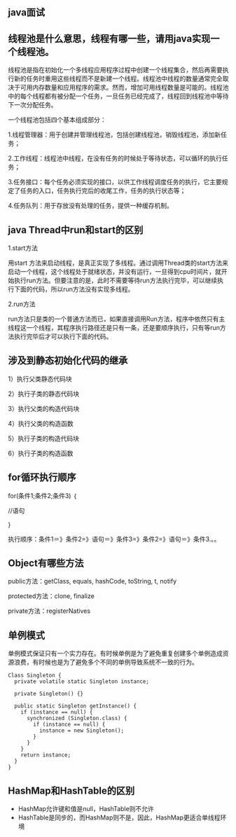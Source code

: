 ## java面试

## 线程池是什么意思，线程有哪一些，请用java实现一个线程池。

线程池是指在初始化一个多线程应用程序过程中创建一个线程集合，然后再需要执行新的任务时重用这些线程而不是新建一个线程。线程池中线程的数量通常完全取决于可用内存数量和应用程序的需求。然而，增加可用线程数量是可能的。线程池中的每个线程都有被分配一个任务，一旦任务已经完成了，线程回到线程池中等待下一次分配任务。

一个线程池包括四个基本组成部分：

1.线程管理器：用于创建并管理线程池，包括创建线程池，销毁线程池，添加新任务；

2.工作线程：线程池中线程，在没有任务的时候处于等待状态，可以循环的执行任务；

3.任务接口：每个任务必须实现的接口，以供工作线程调度任务的执行，它主要规定了任务的入口，任务执行完后的收尾工作，任务的执行状态等；

4.任务队列：用于存放没有处理的任务，提供一种缓存机制。

## java Thread中run和start的区别

1.start方法

用start 方法来启动线程，是真正实现了多线程。通过调用Thread类的start方法来启动一个线程，这个线程处于就绪状态，并没有运行，一旦得到cpu时间片，就开始执行run方法。但要注意的是，此时不需要等待run方法执行完毕，可以继续执行下面的代码，所以run方法没有实现多线程。

2.run方法

run方法只是类的一个普通方法而已，如果直接调用Run方法，程序中依然只有主线程这一个线程，其程序执行路径还是只有一条，还是要顺序执行，只有等run方法执行完毕后才可以执行下面的代码。

## 涉及到静态初始化代码的继承

1）执行父类静态代码块

2）执行子类的静态代码块

3）执行父类的构造代码块

4）执行父类的构造函数

5）执行子类的构造代码块

6）执行子类的构造函数

## for循环执行顺序

for(条件1;条件2;条件3) ｛

  //语句

}

执行顺序：条件1＝》条件2=》语句＝》条件3=》条件2=》语句＝》条件3.。。

## Object有哪些方法

public方法：getClass, equals, hashCode, toString, t, notify

protected方法：clone, finalize

private方法：registerNatives

## 单例模式

单例模式保证只有一个实力存在。有时候单例是为了避免重复创建多个单例造成资源浪费，有时候也是为了避免多个不同的单例导致系统不一致的行为。

```
Class Singleton {
  private volatile static Singleton instance;
  
  private Singleton() {}
  
  public static Singleton getInstance() {
    if (instance == null) {
      synchronized (Singleton.class) {
        if (instance == null) {
          instance = new Singleton();
        }
      }
    }
    return instance;
  }
}
```

## HashMap和HashTable的区别

* HashMap允许键和值是null，HashTable则不允许
* HashTable是同步的，而HashMap则不是，因此，HashMap更适合单线程环境

